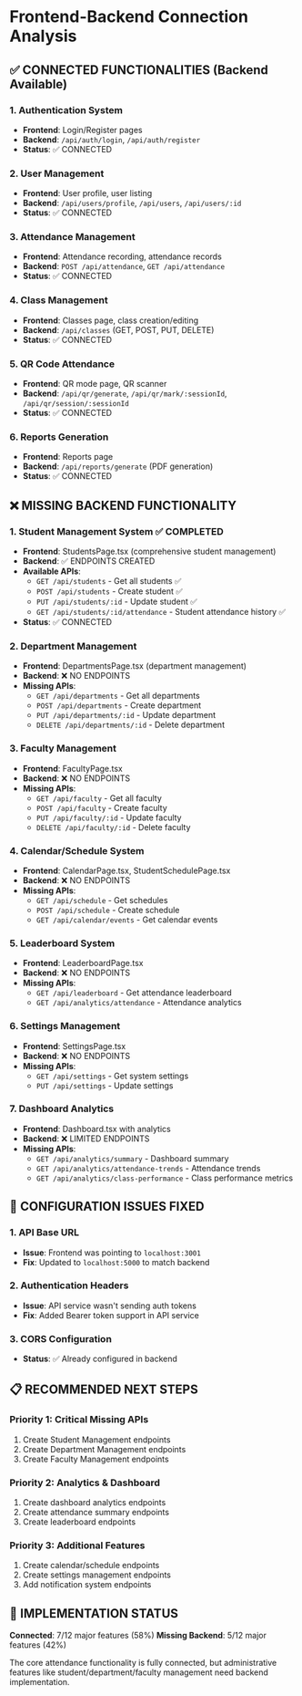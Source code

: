 # Frontend-Backend Connection Analysis

## ✅ CONNECTED FUNCTIONALITIES (Backend Available)

### 1. Authentication System
- **Frontend**: Login/Register pages
- **Backend**: `/api/auth/login`, `/api/auth/register`
- **Status**: ✅ CONNECTED

### 2. User Management
- **Frontend**: User profile, user listing
- **Backend**: `/api/users/profile`, `/api/users`, `/api/users/:id`
- **Status**: ✅ CONNECTED

### 3. Attendance Management
- **Frontend**: Attendance recording, attendance records
- **Backend**: `POST /api/attendance`, `GET /api/attendance`
- **Status**: ✅ CONNECTED

### 4. Class Management
- **Frontend**: Classes page, class creation/editing
- **Backend**: `/api/classes` (GET, POST, PUT, DELETE)
- **Status**: ✅ CONNECTED

### 5. QR Code Attendance
- **Frontend**: QR mode page, QR scanner
- **Backend**: `/api/qr/generate`, `/api/qr/mark/:sessionId`, `/api/qr/session/:sessionId`
- **Status**: ✅ CONNECTED

### 6. Reports Generation
- **Frontend**: Reports page
- **Backend**: `/api/reports/generate` (PDF generation)
- **Status**: ✅ CONNECTED

## ❌ MISSING BACKEND FUNCTIONALITY

### 1. Student Management System ✅ COMPLETED
- **Frontend**: StudentsPage.tsx (comprehensive student management)
- **Backend**: ✅ ENDPOINTS CREATED
- **Available APIs**:
  - `GET /api/students` - Get all students ✅
  - `POST /api/students` - Create student ✅
  - `PUT /api/students/:id` - Update student ✅
  - `GET /api/students/:id/attendance` - Student attendance history ✅
- **Status**: ✅ CONNECTED

### 2. Department Management
- **Frontend**: DepartmentsPage.tsx (department management)
- **Backend**: ❌ NO ENDPOINTS
- **Missing APIs**:
  - `GET /api/departments` - Get all departments
  - `POST /api/departments` - Create department
  - `PUT /api/departments/:id` - Update department
  - `DELETE /api/departments/:id` - Delete department

### 3. Faculty Management
- **Frontend**: FacultyPage.tsx
- **Backend**: ❌ NO ENDPOINTS
- **Missing APIs**:
  - `GET /api/faculty` - Get all faculty
  - `POST /api/faculty` - Create faculty
  - `PUT /api/faculty/:id` - Update faculty
  - `DELETE /api/faculty/:id` - Delete faculty

### 4. Calendar/Schedule System
- **Frontend**: CalendarPage.tsx, StudentSchedulePage.tsx
- **Backend**: ❌ NO ENDPOINTS
- **Missing APIs**:
  - `GET /api/schedule` - Get schedules
  - `POST /api/schedule` - Create schedule
  - `GET /api/calendar/events` - Get calendar events

### 5. Leaderboard System
- **Frontend**: LeaderboardPage.tsx
- **Backend**: ❌ NO ENDPOINTS
- **Missing APIs**:
  - `GET /api/leaderboard` - Get attendance leaderboard
  - `GET /api/analytics/attendance` - Attendance analytics

### 6. Settings Management
- **Frontend**: SettingsPage.tsx
- **Backend**: ❌ NO ENDPOINTS
- **Missing APIs**:
  - `GET /api/settings` - Get system settings
  - `PUT /api/settings` - Update settings

### 7. Dashboard Analytics
- **Frontend**: Dashboard.tsx with analytics
- **Backend**: ❌ LIMITED ENDPOINTS
- **Missing APIs**:
  - `GET /api/analytics/summary` - Dashboard summary
  - `GET /api/analytics/attendance-trends` - Attendance trends
  - `GET /api/analytics/class-performance` - Class performance metrics

## 🔧 CONFIGURATION ISSUES FIXED

### 1. API Base URL
- **Issue**: Frontend was pointing to `localhost:3001`
- **Fix**: Updated to `localhost:5000` to match backend

### 2. Authentication Headers
- **Issue**: API service wasn't sending auth tokens
- **Fix**: Added Bearer token support in API service

### 3. CORS Configuration
- **Status**: ✅ Already configured in backend

## 📋 RECOMMENDED NEXT STEPS

### Priority 1: Critical Missing APIs
1. Create Student Management endpoints
2. Create Department Management endpoints
3. Create Faculty Management endpoints

### Priority 2: Analytics & Dashboard
1. Create dashboard analytics endpoints
2. Create attendance summary endpoints
3. Create leaderboard endpoints

### Priority 3: Additional Features
1. Create calendar/schedule endpoints
2. Create settings management endpoints
3. Add notification system endpoints

## 🚀 IMPLEMENTATION STATUS

**Connected**: 7/12 major features (58%)
**Missing Backend**: 5/12 major features (42%)

The core attendance functionality is fully connected, but administrative features like student/department/faculty management need backend implementation.